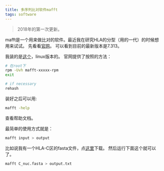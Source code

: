 ```yaml
---
title: 多序列比对软件mafft
tags: software
---
```

>2018年的第一次更新。

mafft是一个用来做比对的软件。最近我在研究HLA的分型（用的一代）的时候想用来试试。
先看看[官网](https://mafft.cbrc.jp/alignment/software/)。
可以看到目前的最新版本是7.313。

我装的是[这个](https://mafft.cbrc.jp/alignment/software/mafft-7.313-gcc_fc6.x86_64.rpm)，linux版本的。
官网提供了按照的方法：
```bash
# 在root下
rpm -Uvh mafft-xxxxx-rpm
exit

# if necessary
rehash
```

装好之后可以用:
```bash
mafft -help
```
查看帮助文档。

最简单的使用方式就是：
```bash
mafft input > output
```
比如说我有一个HLA-C区的fasta文件，点[这里](https://raw.githubusercontent.com/pzweuj/pzweuj.github.io/refs/heads/master/downloads/C_nuc.fasta)下载。
然后运行下面这个就可以了。
```bash
mafft C_nuc.fasta > output.txt
```

[T_T]:阿＃又离我半个地球了